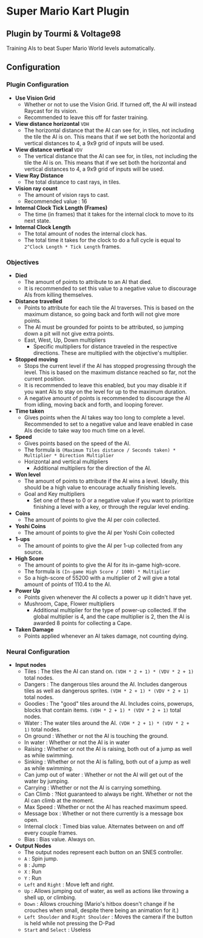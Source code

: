 # Super Mario Kart PluginPlugin by Tourmi & Voltage98-------Training AIs to beat Super Mario World levels automatically.## Configuration### Plugin Configuration* **Use Vision Grid**  * Whether or not to use the Vision Grid. If turned off, the AI will instead Raycast for its vision.  * Recommended to leave this off for faster training.* **View distance horizontal** `VDH`  * The horizontal distance that the AI can see for, in tiles, not including the tile the AI is on. This means that if we set both the horizontal and vertical distances to 4, a 9x9 grid of inputs will be used.* **View distance vertical** `VDV`  * The vertical distance that the AI can see for, in tiles, not including the tile the AI is on. This means that if we set both the horizontal and vertical distances to 4, a 9x9 grid of inputs will be used.* **View Ray Distance**  * The total distance to cast rays, in tiles.* **Vision ray count**    * The amount of vision rays to cast.    * Recommended value : 16* **Internal Clock Tick Length (Frames)**  * The time (in frames) that it takes for the internal clock to move to its next state.* **Internal Clock Length**  * The total amount of nodes the internal clock has.  * The total time it takes for the clock to do a full cycle is equal to `2^Clock Length * Tick Length` frames.### Objectives* **Died**  * The amount of points to attribute to an AI that died.   * It is recommended to set this value to a negative value to discourage AIs from killing themselves.* **Distance travelled**  * Points to attribute for each tile the AI traverses. This is based on the maximum distance, so going back and forth will not give more points.  * The AI must be grounded for points to be attributed, so jumping down a pit will not give extra points.  * East, West, Up, Down multipliers    * Specific multipliers for distance traveled in the respective directions. These are multiplied with the objective's multiplier.* **Stopped moving**  * Stops the current level if the AI has stopped progressing through the level. This is based on the maximum distance reached so far, not the current position.  * It is recommended to leave this enabled, but you may disable it if you want AIs to stay on the level for up to the maximum duration.  * A negative amount of points is recommended to discourage the AI from idling, moving back and forth, and looping forever.* **Time taken**  * Gives points when the AI takes way too long to complete a level. Recommended to set to a negative value and leave enabled in case AIs decide to take way too much time on a level.* **Speed**  * Gives points based on the speed of the AI.   * The formula is `(Maximum Tiles distance / Seconds taken) * Multiplier * Direction Multiplier`  * Horizontal and vertical multipliers    * Additional multipliers for the direction of the AI. * **Won level**  * The amount of points to attribute if the AI wins a level. Ideally, this should be a high value to encourage actually finishing levels.  * Goal and Key multipliers    * Set one of these to 0 or a negative value if you want to prioritize finishing a level with a key, or through the regular level ending.* **Coins**  * The amount of points to give the AI per coin collected.* **Yoshi Coins**  * The amount of points to give the AI per Yoshi Coin collected* **1-ups**  * The amount of points to give the AI per 1-up collected from any source.* **High Score**  * The amount of points to give the AI for its in-game high-score.  * The formula is `(In-game High Score / 1000) * Multiplier`  * So a high-score of 55200 with a multiplier of 2 will give a total amount of points of 110.4 to the AI.* **Power Up**  * Points given whenever the AI collects a power up it didn't have yet.  * Mushroom, Cape, Flower multipliers    * Additional multiplier for the type of power-up collected. If the global multiplier is 4, and the cape multiplier is 2, then the AI is awarded 8 points for collecting a Cape.* **Taken Damage**  * Points applied whenever an AI takes damage, not counting dying. ### Neural Configuration* **Input nodes**  * Tiles : The tiles the AI can stand on. `(VDH * 2 + 1) * (VDV * 2 + 1)` total nodes.  * Dangers : The dangerous tiles around the AI. Includes dangerous tiles as well as dangerous sprites. `(VDH * 2 + 1) * (VDV * 2 + 1)` total nodes.  * Goodies : The "good" tiles around the AI. Includes coins, powerups, blocks that contain items. `(VDH * 2 + 1) * (VDV * 2 + 1)` total nodes.  * Water : The water tiles around the AI. `(VDH * 2 + 1) * (VDV * 2 + 1)` total nodes.  * On ground : Whether or not the AI is touching the ground.  * In water : Whether or not the AI is in water  * Raising : Whether or not the AI is raising, both out of a jump as well as while swimming.  * Sinking : Whether or not the AI is falling, both out of a jump as well as while swimming.  * Can jump out of water : Whether or not the AI will get out of the water by jumping.  * Carrying : Whether or not the AI is carrying something.  * Can Climb : ?Not guaranteed to always be right. Whether or not the AI can climb at the moment.  * Max Speed : Whether or not the AI has reached maximum speed.  * Message box : Whether or not there currently is a message box open.  * Internal clock : Timed bias value. Alternates between on and off every couple frames.  * Bias : Bias value. Always on.* **Output Nodes**  * The output nodes represent each button on an SNES controller.  * `A` : Spin jump.  * `B` : Jump  * `X` : Run  * `Y` : Run  * `Left` and `Right` : Move left and right.  * `Up` : Allows jumping out of water, as well as actions like throwing a shell up, or climbing.  * `Down` : Allows crouching (Mario's hitbox doesn't change if he crouches when small, despite there being an animation for it.)  * `Left Shoulder` and `Right Shoulder` : Moves the camera if the button is held while not pressing the D-Pad  * `Start` and `Select` : Useless